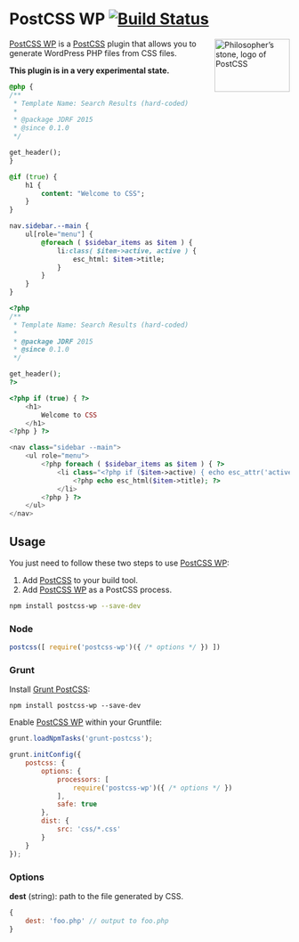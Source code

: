 # PostCSS WP [![Build Status][ci-img]][ci]

<img align="right" width="135" height="95" src="http://postcss.github.io/postcss/logo-leftp.png" title="Philosopher’s stone, logo of PostCSS">

[PostCSS WP] is a [PostCSS] plugin that allows you to generate WordPress PHP files from CSS files.

**This plugin is in a very experimental state.**

```sass
@php {
/**
 * Template Name: Search Results (hard-coded)
 *
 * @package JDRF 2015
 * @since 0.1.0
 */

get_header();
}

@if (true) {
	h1 {
		content: "Welcome to CSS";
	}
}

nav.sidebar.--main {
	ul[role="menu"] {
		@foreach ( $sidebar_items as $item ) {
			li:class( $item->active, active ) {
				esc_html: $item->title;
			}
		}
	}
}
```

```php
<?php
/**
 * Template Name: Search Results (hard-coded)
 *
 * @package JDRF 2015
 * @since 0.1.0
 */

get_header();
?>

<?php if (true) { ?>
	<h1>
		Welcome to CSS
	</h1>
<?php } ?>

<nav class="sidebar --main">
	<ul role="menu">
		<?php foreach ( $sidebar_items as $item ) { ?>
			<li class="<?php if ($item->active) { echo esc_attr('active'); } ?>">
				<?php echo esc_html($item->title); ?>
			</li>
		<?php } ?>
	</ul>
</nav>
```

## Usage

You just need to follow these two steps to use [PostCSS WP]:

1. Add [PostCSS] to your build tool.
2. Add [PostCSS WP] as a PostCSS process.

```sh
npm install postcss-wp --save-dev
```

### Node

```js
postcss([ require('postcss-wp')({ /* options */ }) ])
```

### Grunt

Install [Grunt PostCSS]:

```shell
npm install postcss-wp --save-dev
```

Enable [PostCSS WP] within your Gruntfile:

```js
grunt.loadNpmTasks('grunt-postcss');

grunt.initConfig({
	postcss: {
		options: {
			processors: [
				require('postcss-wp')({ /* options */ })
			],
			safe: true
		},
		dist: {
			src: 'css/*.css'
		}
	}
});
```

### Options

**dest** (string): path to the file generated by CSS.

```js
{
	dest: 'foo.php' // output to foo.php 
}
```

[ci]: https://travis-ci.org/jonathantneal/postcss-wp
[ci-img]: https://travis-ci.org/jonathantneal/postcss-wp.svg
[Grunt PostCSS]: https://github.com/nDmitry/grunt-postcss
[PostCSS]: https://github.com/postcss/postcss
[PostCSS WP]: https://github.com/jonathantneal/postcss-wp

